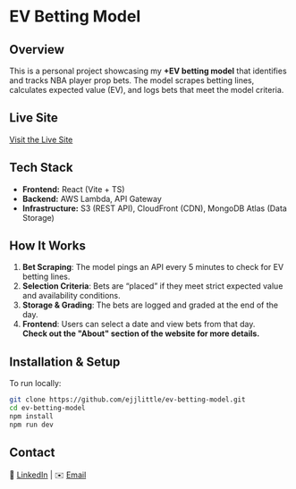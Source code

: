 # **EV Betting Model**

## **Overview**
This is a personal project showcasing my **+EV betting model** that identifies and tracks NBA player prop bets. The model scrapes betting lines, calculates expected value (EV), and logs bets that meet the model criteria.

## **Live Site**
[Visit the Live Site](https://d1nzshyp2a8e2d.cloudfront.net/)

## **Tech Stack**
- **Frontend:** React (Vite + TS)  
- **Backend:** AWS Lambda, API Gateway  
- **Infrastructure:** S3 (REST API), CloudFront (CDN), MongoDB Atlas (Data Storage)  

## **How It Works**
1. **Bet Scraping**: The model pings an API every 5 minutes to check for EV betting lines.  
2. **Selection Criteria**: Bets are “placed” if they meet strict expected value and availability conditions.  
3. **Storage & Grading**: The bets are logged and graded at the end of the day.  
4. **Frontend**: Users can select a date and view bets from that day.  
**Check out the "About" section of the website for more details.**

## **Installation & Setup**
To run locally:  
```sh
git clone https://github.com/ejjlittle/ev-betting-model.git  
cd ev-betting-model  
npm install  
npm run dev
```

## **Contact**
💼 [LinkedIn](https://www.linkedin.com/in/ethan-little-0587252a2/) | ✉️ [Email](elittle2@nd.edu)